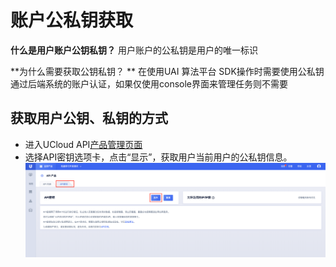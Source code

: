 

#  账户公私钥获取

**什么是用户账户公钥私钥？**
用户账户的公私钥是用户的唯一标识

**为什么需要获取公钥私钥？ **
在使用UAI 算法平台 SDK操作时需要使用公私钥通过后端系统的账户认证，如果仅使用console界面来管理任务则不需要

## 获取用户公钥、私钥的方式

  * 进入UCloud API[产品管理页面](https://console.ucloud.cn/uapi/apikey)
  * 选择API密钥选项卡，点击“显示”，获取用户当前用户的公私钥信息。
	![](/images/access/key_1.png)

